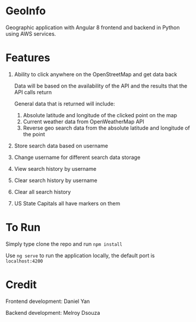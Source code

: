 # GeoInfo
Geographic application with Angular 8 frontend and backend in Python using AWS services.

# Features
1. Ability to click anywhere on the OpenStreetMap and get data back

    Data will be based on the availability of the API and the results that the API calls return

    General data that is returned will include:

    1. Absolute latitude and longitude of the clicked point on the map
    2. Current weather data from OpenWeatherMap API
    3. Reverse geo search data from the absolute latitude and longitude of the point


2. Store search data based on username
3. Change username for different search data storage
4. View search history by username
5. Clear search history by username
6. Clear all search history
7. US State Capitals all have markers on them

# To Run
Simply type clone the repo and run `npm install`

Use `ng serve` to run the application locally, the default port is `localhost:4200`

# Credit
Frontend development: Daniel Yan

Backend development: Melroy Dsouza